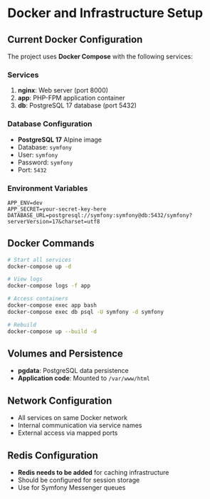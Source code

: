 # Docker and Infrastructure Setup

## Current Docker Configuration
The project uses **Docker Compose** with the following services:

### Services
1. **nginx**: Web server (port 8000)
2. **app**: PHP-FPM application container
3. **db**: PostgreSQL 17 database (port 5432)

### Database Configuration
- **PostgreSQL 17** Alpine image
- Database: `symfony`
- User: `symfony`
- Password: `symfony`
- Port: `5432`

### Environment Variables
```env
APP_ENV=dev
APP_SECRET=your-secret-key-here
DATABASE_URL=postgresql://symfony:symfony@db:5432/symfony?serverVersion=17&charset=utf8
```

## Docker Commands
```bash
# Start all services
docker-compose up -d

# View logs
docker-compose logs -f app

# Access containers
docker-compose exec app bash
docker-compose exec db psql -U symfony -d symfony

# Rebuild
docker-compose up --build -d
```

## Volumes and Persistence
- **pgdata**: PostgreSQL data persistence
- **Application code**: Mounted to `/var/www/html`

## Network Configuration
- All services on same Docker network
- Internal communication via service names
- External access via mapped ports

## Redis Configuration
- **Redis needs to be added** for caching infrastructure
- Should be configured for session storage
- Use for Symfony Messenger queues